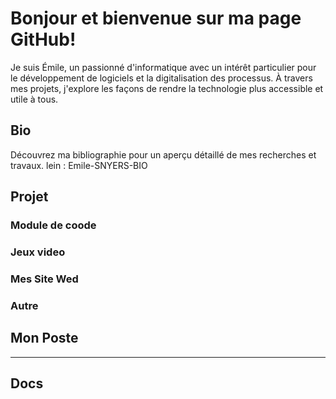 # Bonjour et bienvenue sur ma page GitHub! 
Je suis Émile, un passionné d'informatique avec un intérêt particulier pour le développement de logiciels et la digitalisation des processus. 
À travers mes projets, j'explore les façons de rendre la technologie plus accessible et utile à tous. 
##


## Bio
Découvrez ma bibliographie pour un aperçu détaillé de mes recherches et travaux.
lein :  Emile-SNYERS-BIO

## Projet 
### Module  de coode 

### Jeux video

### Mes Site Wed

### Autre

## Mon Poste



---
## Docs

